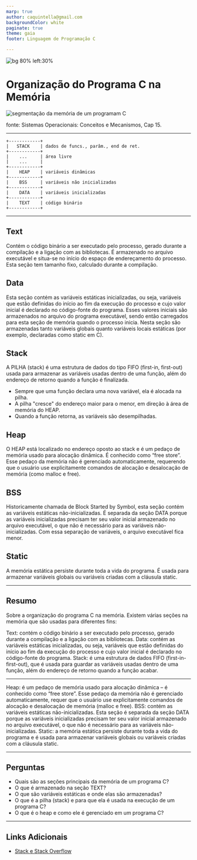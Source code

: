 ```yaml
---
marp: true
author: caquintella@gmail.com
backgroundColor: white
paginate: true
theme: gaia
footer: Linguagem de Programação C

---
```


![bg 80% left:30%](https://www.uva.br/wp-content/themes/uva-theme/dist/images/header_logo.svg)

<!-- _class: lead -->

# Organização do Programa C na Memória #

![segmentação da memória de um programam C](https://www.inf.ufpr.br/roberto/ci067/pics/areas-memoria.png)

fonte: Sistemas Operacionais: Conceitos e Mecanismos, Cap 15.

---

````text
+------------+
|   STACK    | dados de funcs., parâm., end de ret.
+------------+
|    ...     | área livre
|    ...     | 
+------------+
|    HEAP    | variáveis dinâmicas
+------------+
|    BSS     | variáveis não inicializadas
+------------+
|    DATA    | variáveis inicializadas
+------------+
|    TEXT    | código binário
+------------+
````

---

## Text

Contém o código binário a ser executado pelo processo, gerado durante a compilação e a ligação com as bibliotecas. É armazenado no arquivo executável e situa-se no início do espaço de endereçamento do processo. Esta seção tem tamanho fixo, calculado durante a compilação.

## Data

Esta seção contém as variáveis estáticas inicializadas, ou seja, variáveis que estão definidas do início ao fim da execução do processo e cujo valor inicial é declarado no código-fonte do programa. Esses valores iniciais são armazenados no arquivo do programa executável, sendo então carregados para esta seção de memória quando o processo inicia. Nesta seção são armazenadas tanto variáveis globais quanto variáveis locais estáticas (por exemplo, declaradas como static em C).

## Stack

A PILHA (stack) é uma estrutura de dados do tipo FIFO (first-in, first-out) usada para armazenar as variáveis usadas dentro de uma função, além do endereço de retorno quando a função é finalizada.

- Sempre que uma função declara uma nova variável, ela é alocada na pilha.
- A pilha "cresce" do endereço maior para o menor, em direção à área de memória do HEAP.
- Quando a função retorna, as variáveis são desempilhadas.

## Heap

O HEAP está localizado no endereço oposto ao stack e é um pedaço de memória usado para alocação dinâmica. É conhecido como “free store”. Esse pedaço da memória não é gerenciado automaticamente, requerendo que o usuário use explicitamente comandos de alocação e desalocação de memória (como malloc e free).

## BSS

Historicamente chamada de Block Started by Symbol, esta seção contém as variáveis estáticas não-inicializadas. É separada da seção DATA porque as variáveis inicializadas precisam ter seu valor inicial armazenado no arquivo executável, o que não é necessário para as variáveis não-inicializadas. Com essa separação de variáveis, o arquivo executável fica menor.

## Static

A memória estática persiste durante toda a vida do programa. É usada para armazenar variáveis globais ou variáveis criadas com a cláusula static.

---

## Resumo ##

Sobre a organização do programa C na memória. Existem várias seções na memória que são usadas para diferentes fins:

Text: contém o código binário a ser executado pelo processo, gerado durante a compilação e a ligação com as bibliotecas.
Data: contém as variáveis estáticas inicializadas, ou seja, variáveis que estão definidas do início ao fim da execução do processo e cujo valor inicial é declarado no código-fonte do programa.
Stack: é uma estrutura de dados FIFO (first-in-first-out), que é usada para guardar as variáveis usadas dentro de uma função, além do endereço de retorno quando a função acabar.

---

Heap: é um pedaço de memória usado para alocação dinâmica – é conhecido como “free store”. Esse pedaço da memória não é gerenciado automaticamente, requer que o usuário use explicitamente comandos de alocação e desalocação de memória (malloc e free).
BSS: contém as variáveis estáticas não-inicializadas. Esta seção é separada da seção DATA porque as variáveis inicializadas precisam ter seu valor inicial armazenado no arquivo executável, o que não é necessário para as variáveis não-inicializadas.
Static: a memória estática persiste durante toda a vida do programa e é usada para armazenar variáveis globais ou variáveis criadas com a cláusula static.

---

## Perguntas ##

* Quais são as seções principais da memória de um programa C?
* O que é armazenado na seção TEXT?
* O que são variáveis estáticas e onde elas são armazenadas?
* O que é a pilha (stack) e para que ela é usada na execução de um programa C?
* O que é o heap e como ele é gerenciado em um programa C?

---

## Links Adicionais ##

* [Stack e Stack Overflow](https://www.youtube.com/watch?v=jVzSBkbfdiw)
